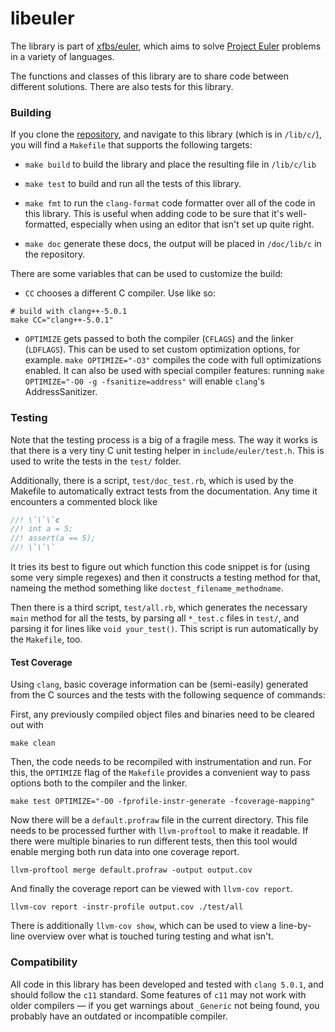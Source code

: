 # libeuler

The library is part of [xfbs/euler](https://xfbs.github.io/euler), which aims to
solve [Project Euler](https://projecteuler.net/) problems in a variety of
languages.

The functions and classes of this library are to share code between different
solutions. There are also tests for this library. 

### Building

If you clone the
[repository](https://github.com/xfbs/euler), and navigate to this library (which
is in `/lib/c/`), you will find a `Makefile` that supports the following
targets:

  - `make build` to build the library and place the resulting file in
    `/lib/c/lib`

  - `make test` to build and run all the tests of this library.

  - `make fmt` to run the `clang-format` code formatter  over all of the code
    in this library. This is useful when adding code to be sure that it's
    well-formatted, especially when using an editor that isn't set up quite
    right.

  - `make doc` generate these docs, the output will be placed in
    `/doc/lib/c` in the repository.

There are some variables that can be used to customize the build:

  - `CC` chooses a different C compiler. Use like so:

```
# build with clang++-5.0.1
make CC="clang++-5.0.1"
```

  - `OPTIMIZE` gets passed to both the compiler (`CFLAGS`) and the linker
    (`LDFLAGS`). This can be used to set custom optimization options, for
    example. `make OPTIMIZE="-O3"` compiles the code with full optimizations
    enabled. It can also be used with special compiler features: running
    `make OPTIMIZE="-O0 -g -fsanitize=address"` will enable `clang`'s
    AddressSanitizer.

### Testing

Note that the testing process is a big of a fragile mess. The way it works is
that there is a very tiny C unit testing helper in `include/euler/test.h`. This
is used to write the tests in the `test/` folder. 

Additionally, there is a script, `test/doc_test.rb`, which is used by the
Makefile to automatically extract tests from the documentation. Any time it
encounters a commented block like

```c
//! \`\`\`c
//! int a = 5;
//! assert(a == 5);
//! \`\`\`
```

It tries its best to figure out which function this code snippet is for (using
some very simple regexes) and then it constructs a testing method for that,
nameing the method something like `doctest_filename_methodname`.

Then there is a third script, `test/all.rb`, which generates the necessary
`main` method for all the tests, by parsing all `*_test.c` files in `test/`,
and parsing it for lines like `void your_test()`. This script is run
automatically by the `Makefile`, too. 

#### Test Coverage

Using `clang`, basic coverage information can be (semi-easily) generated from
the C sources and the tests with the following sequence of commands:

First, any previously compiled object files and binaries need to be cleared out
with

```
make clean
```

Then, the code needs to be recompiled with instrumentation and run. For this,
the `OPTIMIZE` flag of the `Makefile` provides a convenient way to pass options
both to the compiler and the linker.

```
make test OPTIMIZE="-O0 -fprofile-instr-generate -fcoverage-mapping"
```

Now there will be a `default.profraw` file in the current directory. This file
needs to be processed further with `llvm-proftool` to make it readable. If there
were multiple binaries to run different tests, then this tool would enable
merging both run data into one coverage report.

```
llvm-proftool merge default.profraw -output output.cov
```

And finally the coverage report can be viewed with `llvm-cov report`. 

```
llvm-cov report -instr-profile output.cov ./test/all
```

There is additionally `llvm-cov show`, which can be used to view a line-by-line
overview over what is touched turing testing and what isn't.

### Compatibility

All code in this library has been developed and tested with `clang 5.0.1`,
and should follow the `c11` standard. Some features of `c11` may not work with
older compilers — if you get warnings about `_Generic` not being found, you
probably have an outdated or incompatible compiler.
